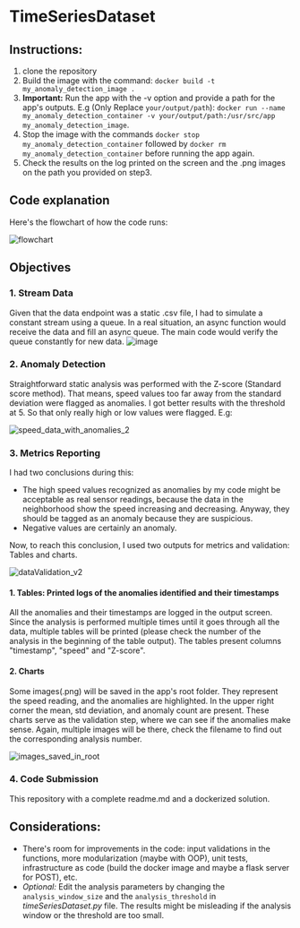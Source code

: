 # TimeSeriesDataset
## Instructions:
1. clone the repository
2. Build the image with the command: `docker build -t my_anomaly_detection_image .`
3. **Important:** Run the app with the -v option and provide a path for the app's outputs. E.g (Only Replace `your/output/path`): `docker run --name my_anomaly_detection_container -v your/output/path:/usr/src/app my_anomaly_detection_image`.
4. Stop the image with the commands `docker stop my_anomaly_detection_container` followed by `docker rm my_anomaly_detection_container` before running the app again.
5. Check the results on the log printed on the screen and the .png images on the path you provided on step3.

## Code explanation
Here's the flowchart of how the code runs:

![flowchart](https://github.com/user-attachments/assets/dc0f75c3-9f7c-4610-a39d-a29a48c7bc80)


## Objectives
### 1. Stream Data
Given that the data endpoint was a static .csv file, I had to simulate a constant stream using a queue. In a real situation, an async function would receive the data and fill an async queue. The main code would verify the queue constantly for new data.
![image](https://github.com/user-attachments/assets/988645c3-7801-4da7-a92e-91eaa9c69134)

### 2. Anomaly Detection
Straightforward static analysis was performed with the Z-score (Standard score method). That means, speed values too far away from the standard deviation were flagged as anomalies.
I got better results with the threshold at 5. So that only really high or low values were flagged. E.g:

![speed_data_with_anomalies_2](https://github.com/user-attachments/assets/58366cd6-dff4-49bb-927e-78553f2a90fe)


### 3. Metrics Reporting
I had two conclusions during this:
- The high speed values recognized as anomalies by my code might be acceptable as real sensor readings, because the data in the neighborhood show the speed increasing and decreasing. Anyway, they should be tagged as an anomaly because they are suspicious.
- Negative values are certainly an anomaly.

Now, to reach this conclusion, I used two outputs for metrics and validation: Tables and charts.

![dataValidation_v2](https://github.com/user-attachments/assets/28364393-6201-4d9b-bf80-8fb256ab9a34)


#### 1. Tables: Printed logs of the anomalies identified and their timestamps
All the anomalies and their timestamps are logged in the output screen. Since the analysis is performed multiple times until it goes through all the data, multiple tables will be printed (please check the number of the analysis in the beginning of the table output). The tables present columns "timestamp", "speed" and "Z-score".
#### 2. Charts
Some images(.png) will be saved in the app's root folder. They represent the speed reading, and the anomalies are highlighted. In the upper right corner the mean, std deviation, and anomaly count are present. These charts serve as the validation step, where we can see if the anomalies make sense. Again, multiple images will be there, check the filename to find out the corresponding analysis number.

![images_saved_in_root](https://github.com/user-attachments/assets/4264a3f6-77d7-4f21-b13a-51f378a8926e)

### 4. Code Submission
This repository with a complete readme.md and a dockerized solution.

## Considerations:
- There's room for improvements in the code: input validations in the functions, more modularization (maybe with OOP), unit tests, infrastructure as code (build the docker image and maybe a flask server for POST), etc.
- *Optional:* Edit the analysis parameters by changing the `analysis_window_size` and the `analysis_threshold` in _timeSeriesDataset.py_ file. The results might be misleading if the analysis window or the threshold are too small.
